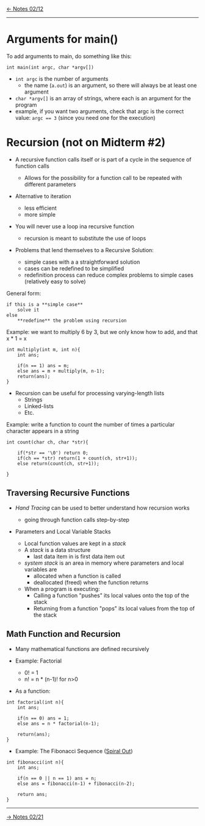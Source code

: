 [\<- Notes 02/12](02-12.md)

---

# Arguments for main()

To add arguments to main, do something like this:

```
int main(int argc, char *argv[])
```

- `int argc` is the number of arguments
	- the name (`a.out`) is an argument, so there will always be at least one argument
- `char *argv[]` is an array of strings, where each is an argument for the program
- example, if you want two arguments, check that argc is the correct value: `argc == 3` (since you need one for the execution)

# Recursion (not on Midterm #2)

- A recursive function calls itself or is part of a cycle in the sequence of function calls
	- Allows for the possibility for a function call to be repeated with different parameters

- Alternative to iteration
	- less efficient
	- more simple

- You will never use a loop ina recursive function
	- recursion is meant to substitute the use of loops

- Problems that lend themselves to a Recursive Solution:
	- simple cases with a a straightforward solution
	- cases can be redefined to be simplified
	- redefinition process can reduce complex problems to simple cases (relatively easy to solve)

General form:

```
if this is a **simple case**
	solve it
else
	**redefine** the problem using recursion
```

Example: we want to multiply 6 by 3, but we only know how to add, and that x \* 1 = x

```
int multiply(int m, int n){
	int ans;

	if(n == 1) ans = m;
	else ans = m + multiply(m, n-1);
	return(ans);
}
```

- Recursion can be useful for processing varying-length lists
	- Strings
	- Linked-lists
	- Etc.

Example: write a function to count the number of times a particular character appears in a string

```
int count(char ch, char *str){

	if(*str == '\0') return 0;
	if(ch == *str) return(1 + count(ch, str+1));
	else return(count(ch, str+1));

}
```

## Traversing Recursive Functions

- *Hand Tracing* can be used to better understand how recursion works
	- going through function calls step-by-step

- Parameters and Local Variable Stacks
	- Local function values are kept in a *stack*
	- A *stack* is a data structure
		- last data item in is first data item out
	- *system stack* is an area in memory where parameters and local variables are
		- allocated when a function is called
		- deallocated (freed) when the function returns
	- When a program is executing:
		- Calling a function "pushes" its local values onto the top of the stack
		- Returning from a function "pops" its local values from the top of the stack

## Math Function and Recursion

- Many mathematical functions are defined recursively

- Example: Factorial
	- 0! = 1
	- n! = n \* (n-1)! for n>0
- As a function:

```
int factorial(int n){
	int ans;

	if(n == 0) ans = 1;
	else ans = n * factorial(n-1);

	return(ans);
}
```

- Example: The Fibonacci Sequence ([Spiral Out](https://www.youtube.com/watch?v=Y7JG63IuaWs))

```
int fibonacci(int n){
	int ans;

	if(n == 0 || n == 1) ans = n;
	else ans = fibonacci(n-1) + fibonacci(n-2);

	return ans;
}
```

---

[-> Notes 02/21](02-21.md)
